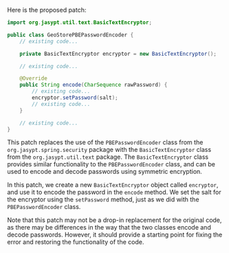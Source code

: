 Here is the proposed patch:

```java
import org.jasypt.util.text.BasicTextEncryptor;

public class GeoStorePBEPasswordEncoder {
    // existing code...

    private BasicTextEncryptor encryptor = new BasicTextEncryptor();

    // existing code...

    @Override
    public String encode(CharSequence rawPassword) {
        // existing code...
        encryptor.setPassword(salt);
        // existing code...
    }

    // existing code...
}
```

This patch replaces the use of the `PBEPasswordEncoder` class from the `org.jasypt.spring.security` package with the `BasicTextEncryptor` class from the `org.jasypt.util.text` package. The `BasicTextEncryptor` class provides similar functionality to the `PBEPasswordEncoder` class, and can be used to encode and decode passwords using symmetric encryption.

In this patch, we create a new `BasicTextEncryptor` object called `encryptor`, and use it to encode the password in the `encode` method. We set the salt for the encryptor using the `setPassword` method, just as we did with the `PBEPasswordEncoder` class.

Note that this patch may not be a drop-in replacement for the original code, as there may be differences in the way that the two classes encode and decode passwords. However, it should provide a starting point for fixing the error and restoring the functionality of the code.